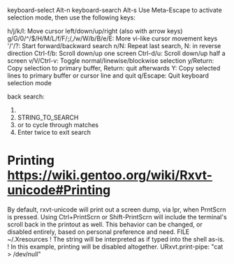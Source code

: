 keyboard-select Alt-n
keyboard-search Alt-s
Use Meta-Escape to activate selection mode, then use the following keys:

h/j/k/l:    Move cursor left/down/up/right (also with arrow keys)
g/G/0/^/$/H/M/L/f/F/;/,/w/W/b/B/e/E: More vi-like cursor movement keys
'/'/?:      Start forward/backward search
n/N:        Repeat last search, N: in reverse direction
Ctrl-f/b:   Scroll down/up one screen
Ctrl-d/u:   Scroll down/up half a screen
v/V/Ctrl-v: Toggle normal/linewise/blockwise selection
y/Return:   Copy selection to primary buffer, Return: quit afterwards
Y:          Copy selected lines to primary buffer or cursor line and quit
q/Escape:   Quit keyboard selection mode

back search:
1) <A-s>
2) STRING_TO_SEARCH
3) <Up> or <Down> to cycle through matches
4) Enter twice to exit search


# Printing https://wiki.gentoo.org/wiki/Rxvt-unicode#Printing
By default, rxvt-unicode will print out a screen dump, via lpr, when PrntScrn is pressed. Using Ctrl+PrintScrn or Shift-PrintScrn will include the terminal's scroll back in the printout as well. This behavior can be changed, or disabled entirely, based on personal preference and need.
FILE ~/.Xresources
! The string will be interpreted as if typed into the shell as-is.
! In this example, printing will be disabled altogether.
URxvt.print-pipe: "cat > /dev/null"
